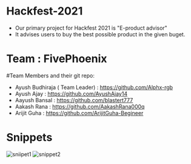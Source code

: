 # Hackfest-2021
- Our primary project for Hackfest 2021 is "E-product advisor"
- It advises users to buy the best possible product in the given buget.
# Team : FivePhoenix

#Team Members and their git repo:
- Ayush Budhiraja ( Team Leader) : https://github.com/Alphx-rgb
- Ayush Ajay : https://github.com/AyushAjay14
- Aayush Bansal : https://github.com/blastert777
- Aakash Rana : https://github.com/AakashRana000q
- Arijit Guha : https://github.com/ArijitGuha-Begineer

# Snippets
![sniipet1](https://user-images.githubusercontent.com/78094309/116806042-1435d780-ab48-11eb-82bb-14218b7e91fb.png)
![snippet2](https://user-images.githubusercontent.com/78094309/116806044-14ce6e00-ab48-11eb-9761-e6fb8585b692.png)
